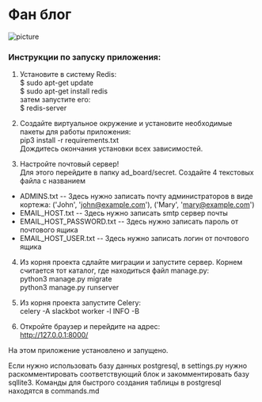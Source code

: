 # Фан блог
![picture](https://crownenglishclub.ru/wp-content/uploads/2020/02/76723bac02e0e6a353f3ade7aab8906c.png)

### Инструкции по запуску приложения:

1. Установите в систему Redis:\
$ sudo apt-get update\
$ sudo apt-get install redis\
затем запустите его:\
$ redis-server

2. Создайте виртуальное окружение и установите необходимые пакеты для работы приложения:\
pip3 install -r requirements.txt\
Дождитесь окончания установки всех зависимостей.

3. Настройте почтовый сервер!\
 Для этого перейдите в папку ad_board/secret. Создайте 4 текстовых файла с названием
* ADMINS.txt  -- Здесь нужно записать почту администраторов в виде кортежа: ('John', 'john@example.com'), ('Mary', 'mary@example.com')
* EMAIL_HOST.txt -- Здесь нужно записать smtp сервер почты
* EMAIL_HOST_PASSWORD.txt  -- Здесь нужно записать пароль от почтового ящика
* EMAIL_HOST_USER.txt  -- Здесь нужно записать логин от почтового ящика

4. Из корня проекта сдлайте миграции и запустите сервер. Корнем считается тот каталог, где находиться файл manage.py:\
python3 manage.py migrate\
python3 manage.py runserver

5. Из корня проекта запустите Celery:\
celery -A slackbot worker -l INFO -B

6. Откройте браузер и перейдите на адрес:\
http://127.0.0.1:8000/

На этом приложение установлено и запущено. 

Если нужно использовать базу данных postgresql, в settings.py нужно раскомментировать соответствующий блок и закомментировать базу sqllite3. Команды для быстрого создания таблицы в postgresql находятся в commands.md
